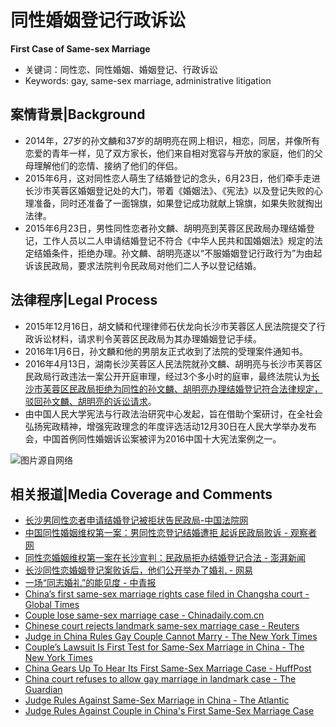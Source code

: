 # 同性婚姻登记行政诉讼

**First Case of Same-sex Marriage**

- 关键词：同性恋、同性婚姻、婚姻登记、行政诉讼
- Keywords: gay, same-sex marriage, administrative litigation

<!-- more -->

## 案情背景|Background
* 2014年，27岁的孙文麟和37岁的胡明亮在网上相识，相恋，同居，并像所有恋爱的青年一样，见了双方家长，他们来自相对宽容与开放的家庭，他们的父母理解他们的恋情、接纳了他们的伴侣。
* 2015年6月，这对同性恋人萌生了结婚登记的念头，6月23日，他们牵手走进长沙市芙蓉区婚姻登记处的大门，带着《婚姻法》、《宪法》以及登记失败的心理准备，同时还准备了一面锦旗，如果登记成功就献上锦旗，如果失败就掏出法律。
* 2015年6月23日，男性同性恋者孙文麟、胡明亮到芙蓉区民政局办理结婚登记，工作人员以二人申请结婚登记不符合《中华人民共和国婚姻法》规定的法定结婚条件，拒绝办理。孙文麟、胡明亮遂以“不服婚姻登记行政行为”为由起诉该民政局，要求法院判令民政局对他们二人予以登记结婚。

## 法律程序|Legal Process
* 2015年12月16日，胡文鳞和代理律师石伏龙向长沙市芙蓉区人民法院提交了行政诉讼材料，请求判令芙蓉区民政局为其办理婚姻登记手续。
* 2016年1月6日，孙文麟和他的男朋友正式收到了法院的受理案件通知书。
* 2016年4月13日，湖南长沙芙蓉区人民法院就孙文麟、胡明亮与长沙市芙蓉区民政局行政违法一案公开开庭审理，经过3个多小时的庭审，最终法院认为[长沙市芙蓉区民政局拒绝为同性的孙文麟、胡明亮办理结婚登记符合法律规定，驳回孙文麟、胡明亮的诉讼请求](https://www.chinacourt.org/article/detail/2016/04/id/1839600.shtml)。
* 由中国人民大学宪法与行政法治研究中心发起，旨在借助个案研讨，在全社会弘扬宪政精神，增强宪政理念的年度评选活动12月30日在人民大学举办发布会，中国首例同性婚姻诉讼案被评为2016中国十大宪法案例之一。

![](http://tc.sinaimg.cn/maxwidth.2048/tc.service.weibo.com/p/mmbiz_qlogo_cn/abdcc6cd0261be5e9331cea9f1715c19.jpg "图片源自网络")

## 相关报道|Media Coverage and Comments
* [长沙男同性恋者申请结婚登记被拒状告民政局-中国法院网](https://www.chinacourt.org/article/detail/2016/04/id/1839600.shtml)
* [中国同性婚姻维权第一案：男同性恋登记结婚遭拒 起诉民政局败诉 - 观察者网](https://www.guancha.cn/society/2016_04_13_356913.shtml)
* [同性恋婚姻维权第一案在长沙宣判：民政局拒办结婚登记合法 - 澎湃新闻](http://news.ifeng.com/a/20160413/48444550_0.shtml)
* [长沙同性恋婚姻登记案败诉后，他们公开举办了婚礼 - 网易](http://news.163.com/16/0517/18/BN9N6JN500015AOL.html#post_comment_area)
* [一场“同志婚礼”的能见度 - 中青报](http://zqb.cyol.com/html/2016-05/18/nw.D110000zgqnb_20160518_2-09.htm#)
* [China’s first same-sex marriage rights case filed in Changsha court - Global Times](http://www.globaltimes.cn/content/959852.shtml)
* [Couple lose same-sex marriage case - Chinadaily.com.cn](http://m.chinadaily.com.cn/en/2016-04/14/content_24522771.htm)
* [Chinese court rejects landmark same-sex marriage case - Reuters](https://www.reuters.com/article/us-china-gay-marriage/chinese-court-rejects-landmark-same-sex-marriage-case-idUSKCN0XA1B7)
* [Judge in China Rules Gay Couple Cannot Marry - The New York Times](https://www.nytimes.com/2016/04/14/world/asia/china-same-sex-marriage-ruling.html)
* [Couple’s Lawsuit Is First Test for Same-Sex Marriage in China - The New York Times](https://www.nytimes.com/2016/01/28/world/asia/couples-lawsuit-is-first-test-for-same-sex-marriage-in-china.html)
* [China Gears Up To Hear Its First Same-Sex Marriage Case - HuffPost](https://www.huffpost.com/entry/china-same-sex-marriage-sun-wenlin_n_56aa839ee4b0010e80e94de0)
* [China court refuses to allow gay marriage in landmark case - The Guardian](https://www.theguardian.com/world/2016/apr/13/china-court-refuse-gay-marriage-landmark-case)
* [Judge Rules Against Same-Sex Marriage in China - The Atlantic](https://www.theatlantic.com/international/archive/2016/04/china-gay-marriage/478029/)
* [Judge Rules Against Couple in China's First Same-Sex Marriage Case](https://www.nbcnews.com/news/china/judge-rules-against-couple-china-s-first-same-sex-marriage-n555146)


